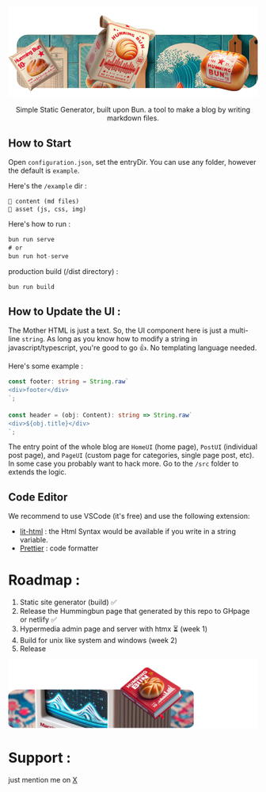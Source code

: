 ![header](readme_header.png)

<div style="text-align: center;">
Simple Static Generator, built upon Bun. a tool to make a blog by writing markdown files.
</div>

## How to Start

Open `configuration.json`, set the entryDir. You can use any folder, however the default is `example`.

Here's the `/example` dir :
```
📁 content (md files)
📁 asset (js, css, img)
```

Here's how to run :

```js
bun run serve
# or
bun run hot-serve
```

production build (/dist directory) :

```js
bun run build
```

## How to Update the UI :

The Mother HTML is just a text. So, the UI component here is just a multi-line `string`. As long as you know how to modify a string in javascript/typescript, you're good to go 👍. No templating language needed. 

Here's some example :

```typescript
const footer: string = String.raw`
<div>footer</div>
`;

const header = (obj: Content): string => String.raw`
<div>${obj.title}</div>
`;
```

The entry point of the whole blog are `HomeUI` (home page), `PostUI` (individual post page), and `PageUI` (custom page for categories, single page post, etc). In some case you probably want to hack more. Go to the `/src` folder to extends the logic.

## Code Editor

We recommend to use VSCode (it's free) and use the following extension:

- [lit-html](https://marketplace.visualstudio.com/items?itemName=bierner.lit-html) : the Html Syntax would be available if you write in a string variable.
- [Prettier](https://marketplace.visualstudio.com/items?itemName=esbenp.prettier-vscode) : code formatter

# Roadmap :

1. Static site generator (build) ✅
2. Release the Hummingbun page that generated by this repo to GHpage or netlify ✅
3. Hypermedia admin page and server with htmx ⏳ (week 1)
4. Build for unix like system and windows (week 2)
5. Release

![header2](readme_header2.png)

# Support :
just mention me on [X](https://x.com/andirkh) 
